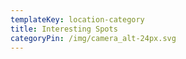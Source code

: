 ```yaml
---
templateKey: location-category
title: Interesting Spots
categoryPin: /img/camera_alt-24px.svg
---
```

